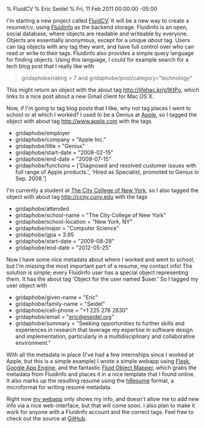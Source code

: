 % FluidCV
% Eric Seidel
% Fri, 11 Feb 2011 00:00:00 -05:00

I'm starting a new project called [FluidCV][fcv]. It will be a new way to
create a resumé/cv, using [Fluidinfo][fdb] as the backend storage. Fluidinfo is an
open, social database, where objects are readable and writeable by everyone.
Objects are essentially anonymous, except for a unique *about* tag. Users can
tag objects with any tag they want, and have full control over who can read or
write to their tags. Fluidinfo also provides a simple query language for finding
objects. Using this language, I could for example search for a tech blog post
that I really like with

[fcv]: http://fluid-cv.appspot.com
[fdb]: http://fluidinfo.com

> gridaphobe/rating > 7 and gridaphobe/post/category="technology"

This might return an object with the about tag <http://lifehac.kr/g1KtPo>,
which links to a nice post about a new Gmail client for Mac OS X.

Now, if I'm going to tag blog posts that I like, why not tag places I went to
school or at which I worked? I used to be a Genius at [Apple][], so I tagged
the object with about tag <http://www.apple.com> with the tags

[Apple]: http://www.apple.com

* gridaphobe/employer
* gridaphobe/company = "Apple Inc."
* gridaphobe/title = "Genius"
* gridaphobe/start-date = "2008-02-15"
* gridaphobe/end-date = "2009-07-15"
* gridaphobe/functions = \['Diagnosed and resolved customer issues with full range of Apple products.', 'Hired as Specialist, promoted to Genius in Sep. 2008.'\]

I'm currently a student at [The City College of New York][ccny], so I also
tagged the object with about tag <http://ccny.cuny.edu> with the tags

[ccny]: http://ccny.cuny.edu

* gridaphobe/attended
* gridaphobe/school-name = "The City College of New York"
* gridaphobe/school-location = "New York, NY"
* gridaphobe/major = "Computer Science"
* gridaphobe/gpa = 3.95
* gridaphobe/start-date = "2009-08-28"
* gridaphobe/end-date = "2012-05-25"

Now I have some nice metadata about where I worked and went to school, but
I'm missing the most important part of a resume, my contact info! The solution
is simple; every Fluidinfo user has a special object representing them. It has
the about tag 'Object for the user named $user.' So I tagged my user object
with

* gridaphobe/given-name = "Eric"
* gridaphobe/family-name = "Seidel"
* gridaphobe/cell-phone = "+1 225 276 2830"
* gridaphobe/email = "eric@eseidel.org"
* gridaphobe/summary = "Seeking opportunities to further skills and
  experiences in research that leverage my expertise in software
  design and implementation, particularly in a multidisciplinary and
  collaborative environment."

With all the metadata in place (I've had a few internships since I worked at
Apple, but this is a simple example) I wrote a simple webapp using [Flask][],
[Google App Engine][GAE], and the fantastic [Fluid Object Mapper][FOM], which
grabs the metadata from Fluidinfo and places it in a nice template that I found
online. It also marks up the resulting resumé using the [hResume][hr] format,
a microformat for writing resumé metadata.

[Flask]: http://flask.pocoo.org
[GAE]: http://code.google.com/appengine/
[FOM]: https://launchpad.net/fom
[hr]: http://microformats.org/wiki/hresume

Right now [my webapp][fcv] only shows my info, and doesn't allow me to add new
info via a nice web-interface, but that will come soon. I also plan to make it
work for anyone with a Fluidinfo account and the correct tags. Feel free to
check out the source at [GitHub][gh].

[gh]: https://github.com/gridaphobe/fluid-cv
